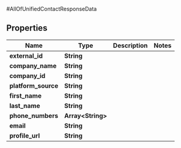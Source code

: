 #AllOfUnifiedContactResponseData

## Properties
Name | Type | Description | Notes
------------ | ------------- | ------------- | -------------
**external_id** | **String** |  | 
**company_name** | **String** |  | 
**company_id** | **String** |  | 
**platform_source** | **String** |  | 
**first_name** | **String** |  | 
**last_name** | **String** |  | 
**phone_numbers** | **Array&lt;String&gt;** |  | 
**email** | **String** |  | 
**profile_url** | **String** |  | 


